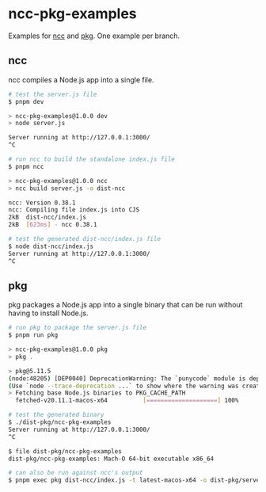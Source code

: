 # ncc-pkg-examples

Examples for [ncc](https://github.com/vercel/ncc) and [pkg](https://github.com/yao-pkg/pkg). One example per branch.

## ncc

ncc compiles a Node.js app into a single file.

```sh
# test the server.js file
$ pnpm dev

> ncc-pkg-examples@1.0.0 dev
> node server.js

Server running at http://127.0.0.1:3000/
^C

# run ncc to build the standalone index.js file
$ pnpm ncc

> ncc-pkg-examples@1.0.0 ncc
> ncc build server.js -o dist-ncc

ncc: Version 0.38.1
ncc: Compiling file index.js into CJS
2kB  dist-ncc/index.js
2kB  [623ms] - ncc 0.38.1

# test the generated dist-ncc/index.js file
$ node dist-ncc/index.js
Server running at http://127.0.0.1:3000/
^C
```

## pkg

pkg packages a Node.js app into a single binary that can be run without having to install Node.js.

```sh
# run pkg to package the server.js file
$ pnpm run pkg

> ncc-pkg-examples@1.0.0 pkg
> pkg .

> pkg@5.11.5
(node:48205) [DEP0040] DeprecationWarning: The `punycode` module is deprecated. Please use a userland alternative instead.
(Use `node --trace-deprecation ...` to show where the warning was created)
> Fetching base Node.js binaries to PKG_CACHE_PATH
  fetched-v20.11.1-macos-x64          [====================] 100%

# test the generated binary
$ ./dist-pkg/ncc-pkg-examples
Server running at http://127.0.0.1:3000/
^C

$ file dist-pkg/ncc-pkg-examples
dist-pkg/ncc-pkg-examples: Mach-O 64-bit executable x86_64

# can also be run against ncc's output
$ pnpm exec pkg dist-ncc/index.js -t latest-macos-x64 -o dist-pkg/server
```
